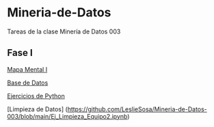 # Mineria-de-Datos
Tareas de la clase Minería de Datos 003

## Fase I

[Mapa Mental I](https://github.com/dayanareyesj/Mineria-de-Datos/blob/main/MapaMental_1_1812288.pdf)

[Base de Datos](https://github.com/LeslieSosa/Mineria-de-Datos-003/blob/main/Ej1_BasesDatos_Equipo_2.pdf)

[Ejercicios de Python](https://github.com/dayanareyesj/Mineria-de-Datos/blob/main/_Ej_Python_1812288.ipynb)

[Limpieza de Datos] (https://github.com/LeslieSosa/Mineria-de-Datos-003/blob/main/Ej_Limpieza_Equipo2.ipynb)
